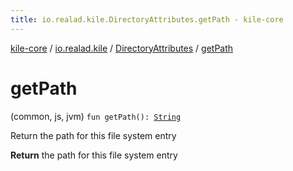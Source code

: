 ```yaml
---
title: io.realad.kile.DirectoryAttributes.getPath - kile-core
---
```


[kile-core](../../index.html) / [io.realad.kile](../index.html) / [DirectoryAttributes](index.html) / [getPath](./get-path.html)

# getPath

(common, js, jvm) `fun getPath(): `[`String`](https://kotlinlang.org/api/latest/jvm/stdlib/kotlin/-string/index.html)

Return the path for this file system entry

**Return**
the path for this file system entry

